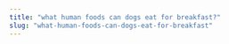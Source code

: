 ```yaml
---
title: "what human foods can dogs eat for breakfast?"
slug: "what-human-foods-can-dogs-eat-for-breakfast"
---
```


